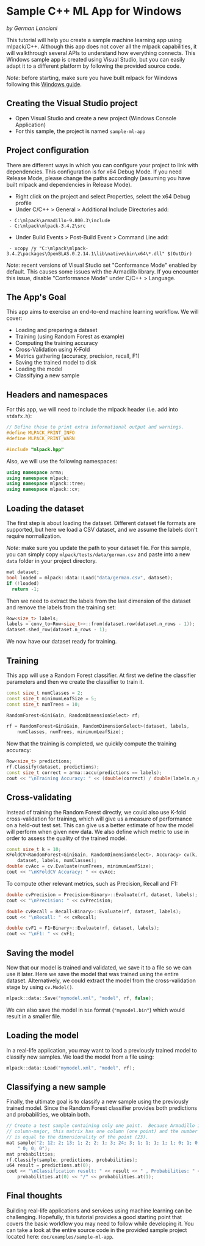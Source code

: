 # Sample C++ ML App for Windows

*by German Lancioni*

This tutorial will help you create a sample machine learning app using
mlpack/C++. Although this app does not cover all the mlpack capabilities, it
will walkthrough several APIs to understand how everything connects. This
Windows sample app is created using Visual Studio, but you can easily adapt it
to a different platform by following the provided source code.

*Note*: before starting, make sure you have built mlpack for Windows following
this [Windows guide](build_windows.md).

## Creating the Visual Studio project

- Open Visual Studio and create a new project (Windows Console Application)
- For this sample, the project is named `sample-ml-app`

## Project configuration

There are different ways in which you can configure your project to link with
dependencies. This configuration is for x64 Debug Mode. If you need Release
Mode, please change the paths accordingly (assuming you have built mlpack and
dependencies in Release Mode).

- Right click on the project and select Properties, select the x64 Debug profile
- Under C/C++ > General > Additional Include Directories add:
```
 - C:\mlpack\armadillo-9.800.3\include
 - C:\mlpack\mlpack-3.4.2\src
```
- Under Build Events > Post-Build Event > Command Line add:
```
 - xcopy /y "C:\mlpack\mlpack-3.4.2\packages\OpenBLAS.0.2.14.1\lib\native\bin\x64\*.dll" $(OutDir)
```

*Note*: recent versions of Visual Studio set "Conformance Mode" enabled by
default. This causes some issues with the Armadillo library. If you encounter
this issue, disable "Conformance Mode" under C/C++ > Language.

## The App's Goal

This app aims to exercise an end-to-end machine learning workflow. We will
cover:

- Loading and preparing a dataset
- Training (using Random Forest as example)
- Computing the training accuracy
- Cross-Validation using K-Fold
- Metrics gathering (accuracy, precision, recall, F1)
- Saving the trained model to disk
- Loading the model
- Classifying a new sample

## Headers and namespaces

For this app, we will need to include the mlpack header (i.e. add into
`stdafx.h`):

```c++
// Define these to print extra informational output and warnings.
#define MLPACK_PRINT_INFO
#define MLPACK_PRINT_WARN

#include "mlpack.hpp"
```

Also, we will use the following namespaces:

```c++
using namespace arma;
using namespace mlpack;
using namespace mlpack::tree;
using namespace mlpack::cv;
```

## Loading the dataset

The first step is about loading the dataset. Different dataset file formats are
supported, but here we load a CSV dataset, and we assume the labels don't
require normalization.

*Note*: make sure you update the path to your dataset file. For this sample, you
can simply copy `mlpack/tests/data/german.csv` and paste into a new `data`
folder in your project directory.

```c++
mat dataset;
bool loaded = mlpack::data::Load("data/german.csv", dataset);
if (!loaded)
  return -1;
```

Then we need to extract the labels from the last dimension of the dataset and
remove the labels from the training set:

```c++
Row<size_t> labels;
labels = conv_to<Row<size_t>>::from(dataset.row(dataset.n_rows - 1));
dataset.shed_row(dataset.n_rows - 1);
```

We now have our dataset ready for training.

## Training

This app will use a Random Forest classifier. At first we define the classifier
parameters and then we create the classifier to train it.

```c++
const size_t numClasses = 2;
const size_t minimumLeafSize = 5;
const size_t numTrees = 10;

RandomForest<GiniGain, RandomDimensionSelect> rf;

rf = RandomForest<GiniGain, RandomDimensionSelect>(dataset, labels,
    numClasses, numTrees, minimumLeafSize);
```

Now that the training is completed, we quickly compute the training accuracy:

```c++
Row<size_t> predictions;
rf.Classify(dataset, predictions);
const size_t correct = arma::accu(predictions == labels);
cout << "\nTraining Accuracy: " << (double(correct) / double(labels.n_elem));
```

## Cross-validating

Instead of training the Random Forest directly, we could also use K-fold
cross-validation for training, which will give us a measure of performance on a
held-out test set. This can give us a better estimate of how the model will
perform when given new data. We also define which metric to use in order to
assess the quality of the trained model.

```c++
const size_t k = 10;
KFoldCV<RandomForest<GiniGain, RandomDimensionSelect>, Accuracy> cv(k, 
    dataset, labels, numClasses);
double cvAcc = cv.Evaluate(numTrees, minimumLeafSize);
cout << "\nKFoldCV Accuracy: " << cvAcc;
```

To compute other relevant metrics, such as Precision, Recall and F1:

```c++
double cvPrecision = Precision<Binary>::Evaluate(rf, dataset, labels);
cout << "\nPrecision: " << cvPrecision;

double cvRecall = Recall<Binary>::Evaluate(rf, dataset, labels);
cout << "\nRecall: " << cvRecall;

double cvF1 = F1<Binary>::Evaluate(rf, dataset, labels);
cout << "\nF1: " << cvF1;
```

## Saving the model

Now that our model is trained and validated, we save it to a file so we can use
it later. Here we save the model that was trained using the entire dataset.
Alternatively, we could extract the model from the cross-validation stage by
using `cv.Model()`.

```c++
mlpack::data::Save("mymodel.xml", "model", rf, false);
```

We can also save the model in `bin` format (`"mymodel.bin"`) which would result
in a smaller file.

## Loading the model

In a real-life application, you may want to load a previously trained model to
classify new samples.  We load the model from a file using:

```c++
mlpack::data::Load("mymodel.xml", "model", rf);
```

## Classifying a new sample

Finally, the ultimate goal is to classify a new sample using the previously
trained model. Since the Random Forest classifier provides both predictions and
probabilities, we obtain both.

```c++
// Create a test sample containing only one point.  Because Armadillo is
// column-major, this matrix has one column (one point) and the number of rows
// is equal to the dimensionality of the point (23).
mat sample("2; 12; 2; 13; 1; 2; 2; 1; 3; 24; 3; 1; 1; 1; 1; 1; 0; 1; 0; 1;"
    " 0; 0; 0");
mat probabilities;
rf.Classify(sample, predictions, probabilities);
u64 result = predictions.at(0);
cout << "\nClassification result: " << result << " , Probabilities: " <<
    probabilities.at(0) << "/" << probabilities.at(1);
```

## Final thoughts

Building real-life applications and services using machine learning can be
challenging. Hopefully, this tutorial provides a good starting point that covers
the basic workflow you may need to follow while developing it. You can take a
look at the entire source code in the provided sample project located here:
`doc/examples/sample-ml-app`.
